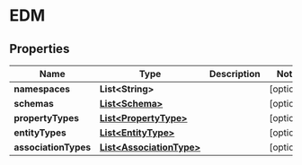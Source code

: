 

# EDM

## Properties

Name | Type | Description | Notes
------------ | ------------- | ------------- | -------------
**namespaces** | **List&lt;String&gt;** |  |  [optional]
**schemas** | [**List&lt;Schema&gt;**](Schema.md) |  |  [optional]
**propertyTypes** | [**List&lt;PropertyType&gt;**](PropertyType.md) |  |  [optional]
**entityTypes** | [**List&lt;EntityType&gt;**](EntityType.md) |  |  [optional]
**associationTypes** | [**List&lt;AssociationType&gt;**](AssociationType.md) |  |  [optional]




